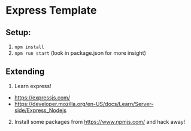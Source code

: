 # Express Template

## Setup:
1. `npm install`
2. `npm run start` (look in package.json for more insight)

## Extending
1. Learn express! 
  - https://expressjs.com/
  - https://developer.mozilla.org/en-US/docs/Learn/Server-side/Express_Nodejs
2. Install some packages from https://www.npmjs.com/ and hack away!